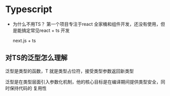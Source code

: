 # Typescript

- 为什么不用TS？
    第一个项目专注于react 全家桶和组件开发，还没有使用，但是能搞定常见react + ts 开发

    next.js + ts

## 对TS的泛型怎么理解

泛型是类型的函数，T 就是类型占位符，接受类型参数返回新类型

泛型是在类型层面引入参数化机制，他的核心目标是在编译期间提供类型安全，同时保持代码的
复用性